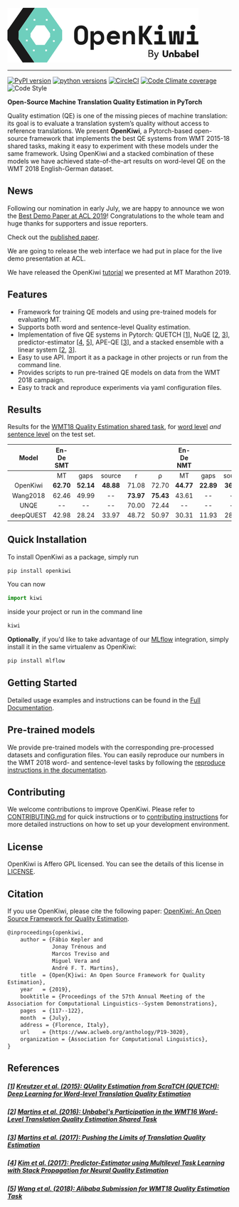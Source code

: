 ![OpenKiwi Logo](https://github.com/Unbabel/OpenKiwi/blob/master/docs/_static/img/openkiwi-logo-horizontal.svg)

--------------------------------------------------------------------------------

[![PyPI version](https://img.shields.io/pypi/v/openkiwi?color=%236ecfbd&label=pypi%20package&style=flat-square)](https://pypi.org/project/openkiwi/)
[![python versions](https://img.shields.io/pypi/pyversions/openkiwi.svg?style=flat-square)](https://pypi.org/project/openkiwi/)
[![CircleCI](https://img.shields.io/circleci/build/github/Unbabel/OpenKiwi/master?style=flat-square)](https://circleci.com/gh/Unbabel/OpenKiwi/tree/master)
[![Code Climate coverage](https://img.shields.io/codeclimate/coverage/Unbabel/OpenKiwi?style=flat-square)](https://codeclimate.com/github/Unbabel/OpenKiwi/test_coverage)
![Code Style](https://img.shields.io/badge/code%20style-black-000000.svg?style=flat-square)

**Open-Source Machine Translation Quality Estimation in PyTorch**

Quality estimation (QE) is one of the missing pieces of machine translation: its goal is to evaluate a translation system’s quality without access to reference translations. We present **OpenKiwi**, a Pytorch-based open-source framework that implements the best QE systems from WMT 2015-18 shared tasks, making it easy to experiment with these models under the same framework. Using OpenKiwi and a stacked combination of these models we have achieved state-of-the-art results on word-level QE on the WMT 2018 English-German dataset.

## News

Following our nomination in early July, we are happy to announce we won the [Best Demo Paper at ACL 2019](http://www.acl2019.org/EN/winners-of-acl-2019-best-paper-awards.xhtml)! Congratulations to the whole team and huge thanks for supporters and issue reporters.

Check out the [published paper](https://www.aclweb.org/anthology/P19-3020).

We are going to release the web interface we had put in place for the live demo presentation at ACL.

We have released the OpenKiwi [tutorial](https://github.com/Unbabel/KiwiCutter) we presented at MT Marathon 2019.

## Features

* Framework for training QE models and using pre-trained models for evaluating MT.
* Supports both word and sentence-level Quality estimation.
* Implementation of five QE systems in Pytorch: QUETCH [[1]], NuQE [[2], [3]], predictor-estimator [[4], [5]], APE-QE [[3]], and a stacked ensemble with a linear system [[2], [3]]. 
* Easy to use API. Import it as a package in other projects or run from the command line.
* Provides scripts to run pre-trained QE models on data from the WMT 2018 campaign.
* Easy to track and reproduce experiments via yaml configuration files.

## Results

Results for the [WMT18 Quality Estimation shared task](http://www.statmt.org/wmt18/quality-estimation-task.html#results), for [word level](https://competitions.codalab.org/competitions/19306#results) *and* [sentence level](https://competitions.codalab.org/competitions/19316#results) on the test set.

|   Model   | En-De SMT |           |           |           |           | En-De NMT |           |           |           |           |
|:---------:|:---------:|:---------:|:---------:|:---------:|:---------:|:---------:|:---------:|:---------:|:---------:|:---------:|
|           |     MT    |    gaps   |   source  |     r     |     ⍴     |     MT    |    gaps   |   source  |     r     |     ⍴     |
|  OpenKiwi | **62.70** | **52.14** | **48.88** |   71.08   |   72.70   | **44.77** | **22.89** | **36.53** |   46.72   |   58.51   |
|  Wang2018 |   62.46   |   49.99   |     --    | **73.97** | **75.43** |   43.61   |     --    |     --    |   50.12   |   60.49   |
|    UNQE   |     --    |     --    |     --    |   70.00   |   72.44   |     --    |     --    |     --    | **51.29** | **60.52** |
| deepQUEST |   42.98   |   28.24   |   33.97   |   48.72   |   50.97   |   30.31   |   11.93   |   28.59   |   38.08   |   48.00   |


## Quick Installation

To install OpenKiwi as a package, simply run
```bash
pip install openkiwi
```

You can now
```python
import kiwi
```
inside your project or run in the command line
```bash
kiwi
```

**Optionally**, if you'd like to take advantage of our [MLflow](https://mlflow.org/) integration, simply install it in the same virtualenv as OpenKiwi:
```bash
pip install mlflow
```


## Getting Started

Detailed usage examples and instructions can be found in the [Full Documentation](https://unbabel.github.io/OpenKiwi/index.html).


## Pre-trained models

We provide pre-trained models with the corresponding pre-processed datasets and configuration files.
You can easily reproduce our numbers in the WMT 2018 word- and sentence-level tasks by following the [reproduce instructions in the documentation](https://unbabel.github.io/OpenKiwi/reproduce.html).


## Contributing

We welcome contributions to improve OpenKiwi.
Please refer to [CONTRIBUTING.md](CONTRIBUTING.md) for quick instructions or to [contributing instructions](https://unbabel.github.io/OpenKiwi/contributing.html) for more detailed instructions on how to set up your development environment.


## License

OpenKiwi is Affero GPL licensed. You can see the details of this license in [LICENSE](LICENSE).


## Citation

If you use OpenKiwi, please cite the following paper: [OpenKiwi: An Open Source Framework for Quality Estimation](https://www.aclweb.org/anthology/P19-3020).

```
@inproceedings{openkiwi,
    author = {Fábio Kepler and
              Jonay Trénous and
              Marcos Treviso and
              Miguel Vera and
              André F. T. Martins},
    title  = {Open{K}iwi: An Open Source Framework for Quality Estimation},
    year   = {2019},
    booktitle = {Proceedings of the 57th Annual Meeting of the Association for Computational Linguistics--System Demonstrations},
    pages  = {117--122},
    month  = {July},
    address = {Florence, Italy},
    url    = {https://www.aclweb.org/anthology/P19-3020},
    organization = {Association for Computational Linguistics},
}
```


## References

##### [[1]] [Kreutzer et al. (2015): QUality Estimation from ScraTCH (QUETCH): Deep Learning for Word-level Translation Quality Estimation](http://aclweb.org/anthology/W15-3037)
[1]:#1-kreutzer-et-al-2015-quality-estimation-from-scratch-quetch-deep-learning-for-word-level-translation-quality-estimation

##### [[2]] [Martins et al. (2016): Unbabel's Participation in the WMT16 Word-Level Translation Quality Estimation Shared Task](http://www.aclweb.org/anthology/W16-2387)
[2]:#2-martins-et-al-2016-unbabels-participation-in-the-wmt16-word-level-translation-quality-estimation-shared-task

##### [[3]] [Martins et al. (2017): Pushing the Limits of Translation Quality Estimation](http://www.aclweb.org/anthology/Q17-1015)
[3]:#3-martins-et-al-2017-pushing-the-limits-of-translation-quality-estimation

##### [[4]] [Kim et al. (2017): Predictor-Estimator using Multilevel Task Learning with Stack Propagation for Neural Quality Estimation](http://www.aclweb.org/anthology/W17-4763)
[4]:#4-kim-et-al-2017-predictor-estimator-using-multilevel-task-learning-with-stack-propagation-for-neural-quality-estimation

##### [[5]] [Wang et al. (2018): Alibaba Submission for WMT18 Quality Estimation Task](http://statmt.org/wmt18/pdf/WMT093.pdf)
[5]:#5-wang-et-al-2018-alibaba-submission-for-wmt18-quality-estimation-task
